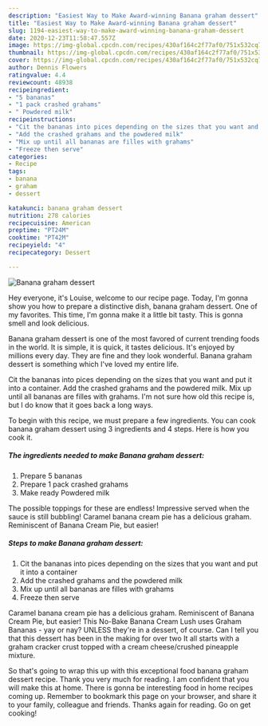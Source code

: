 ```yaml
---
description: "Easiest Way to Make Award-winning Banana graham dessert"
title: "Easiest Way to Make Award-winning Banana graham dessert"
slug: 1194-easiest-way-to-make-award-winning-banana-graham-dessert
date: 2020-12-23T11:58:47.557Z
image: https://img-global.cpcdn.com/recipes/430af164c2f77af0/751x532cq70/banana-graham-dessert-recipe-main-photo.jpg
thumbnail: https://img-global.cpcdn.com/recipes/430af164c2f77af0/751x532cq70/banana-graham-dessert-recipe-main-photo.jpg
cover: https://img-global.cpcdn.com/recipes/430af164c2f77af0/751x532cq70/banana-graham-dessert-recipe-main-photo.jpg
author: Dennis Flowers
ratingvalue: 4.4
reviewcount: 48938
recipeingredient:
- "5 bananas"
- "1 pack crashed grahams"
- " Powdered milk"
recipeinstructions:
- "Cit the bananas into pices depending on the sizes that you want and put it into a container"
- "Add the crashed grahams and the powdered milk"
- "Mix up until all bananas are filles with grahams"
- "Freeze then serve"
categories:
- Recipe
tags:
- banana
- graham
- dessert

katakunci: banana graham dessert 
nutrition: 278 calories
recipecuisine: American
preptime: "PT24M"
cooktime: "PT42M"
recipeyield: "4"
recipecategory: Dessert

---
```



![Banana graham dessert](https://img-global.cpcdn.com/recipes/430af164c2f77af0/751x532cq70/banana-graham-dessert-recipe-main-photo.jpg)

Hey everyone, it's Louise, welcome to our recipe page. Today, I'm gonna show you how to prepare a distinctive dish, banana graham dessert. One of my favorites. This time, I'm gonna make it a little bit tasty. This is gonna smell and look delicious.

Banana graham dessert is one of the most favored of current trending foods in the world. It is simple, it is quick, it tastes delicious. It's enjoyed by millions every day. They are fine and they look wonderful. Banana graham dessert is something which I've loved my entire life.

Cit the bananas into pices depending on the sizes that you want and put it into a container. Add the crashed grahams and the powdered milk. Mix up until all bananas are filles with grahams. I&#39;m not sure how old this recipe is, but I do know that it goes back a long ways.


To begin with this recipe, we must prepare a few ingredients. You can cook banana graham dessert using 3 ingredients and 4 steps. Here is how you cook it.

<!--inarticleads1-->

##### The ingredients needed to make Banana graham dessert:

1. Prepare 5 bananas
1. Prepare 1 pack crashed grahams
1. Make ready  Powdered milk


The possible toppings for these are endless! Impressive served when the sauce is still bubbling! Caramel banana cream pie has a delicious graham. Reminiscent of Banana Cream Pie, but easier! 

<!--inarticleads2-->

##### Steps to make Banana graham dessert:

1. Cit the bananas into pices depending on the sizes that you want and put it into a container
1. Add the crashed grahams and the powdered milk
1. Mix up until all bananas are filles with grahams
1. Freeze then serve


Caramel banana cream pie has a delicious graham. Reminiscent of Banana Cream Pie, but easier! This No-Bake Banana Cream Lush uses Graham Bananas - yay or nay? UNLESS they&#39;re in a dessert, of course. Can I tell you that this dessert has been in the making for over two It all starts with a graham cracker crust topped with a cream cheese/crushed pineapple mixture. 

So that's going to wrap this up with this exceptional food banana graham dessert recipe. Thank you very much for reading. I am confident that you will make this at home. There is gonna be interesting food in home recipes coming up. Remember to bookmark this page on your browser, and share it to your family, colleague and friends. Thanks again for reading. Go on get cooking!

